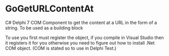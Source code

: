 GoGetURLContentAt
=================

C# Delphi 7 COM Component to get the content at a URL in the form of a string. To be used as a building block

To use you first must register the object, if you compile in Visual Studio then it registers it for you otherwise you need to figure out how to install .Net COM object.  (COM is stated so to use in Delphi Test.)

